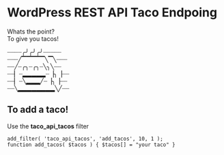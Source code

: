 # WordPress REST API Taco Endpoing #
Whats the point?  
To give you tacos!  

┈┈┈┈╭╯╭╯╭╯┈┈┈┈┈  
┈┈┈╱▔▔▔▔▔╲▔╲┈┈┈  
┈┈╱┈╭╮┈╭╮┈╲╮╲┈┈  
┈┈▏┈▂▂▂▂▂┈▕╮▕┈┈  
┈┈▏┈╲▂▂▂╱┈▕╮▕┈┈  
┈┈╲▂▂▂▂▂▂▂▂╲╱┈┈  

## To add a taco! ##
Use the __taco_api_tacos__ filter  
```
add_filter( 'taco_api_tacos', 'add_tacos', 10, 1 );  
function add_tacos( $tacos ) { $tacos[] = "your taco" }
```
